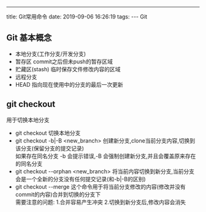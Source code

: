 ---
title: Git常用命令
date: 2019-09-06 16:26:19
tags:
--- Git

## Git 基本概念
- 本地分支(工作分支/开发分支) 
- 暂存区 commit之后但未push的暂存区域 
- 贮藏区(stash) 临时保存文件修改内容的区域
- 远程分支  
- HEAD 指向现在使用中的分支的最后一次更新

## git checkout
用于切换本地分支
- git checkout <branch> 切换本地分支
- git checkout -b|-B <new_branch> 创建新分支,clone当前分支内容,切换到该分支(保留分支的提交记录)   
如果存在同名分支 -b 会提示错误,-B 会强制创建新分支,并且会覆盖原来存在的同名分支
- git checkout --orphan <new_branch> 将当前内容切换到新分支,当前分支会是一个全新的分支没有任何提交记录(和-b|-B的区别)
- git checkout --merge <branch> 这个命令用于将当前分支修改的内容(修改并没有commit的内容)合并到切换的分支下  
需要注意的问题: 1.合并容易产生冲突 2.切换到新分支后,修改内容会消失



